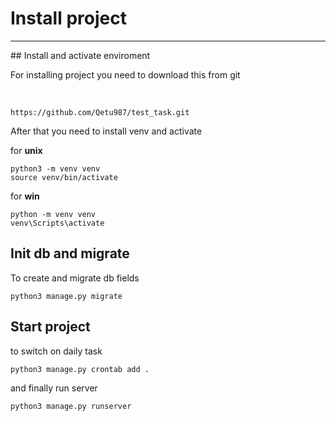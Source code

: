 # Install project

<hr>
## Install and activate enviroment

For installing project you need to download this from git

<br>

```
https://github.com/Qetu987/test_task.git
```

After that you need to install venv and activate

for **unix**
```
python3 -m venv venv 
source venv/bin/activate
```

for **win**
```
python -m venv venv 
venv\Scripts\activate
```
## Init db and migrate

To create and migrate db fields 

```
python3 manage.py migrate
```

## Start project


to switch on daily task 

```
python3 manage.py crontab add .
```

and finally run server 

```
python3 manage.py runserver
```
